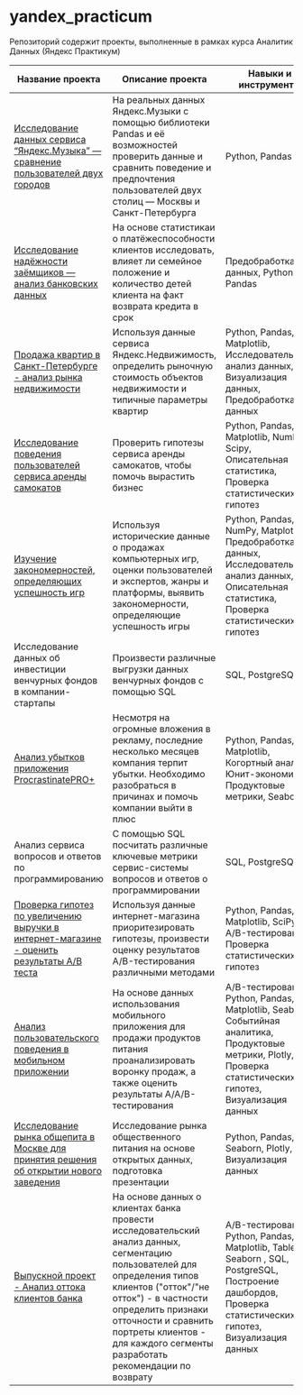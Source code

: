 # yandex_practicum
Репозиторий содержит проекты, выполненные в рамках курса Аналитик Данных (Яндекс Практикум)


| Название проекта  | Описание проекта | Навыки и инструменты
| ----------------- | ---------------- | ------------------- |
| [Исследование данных сервиса “Яндекс.Музыка” — сравнение пользователей двух городов](https://github.com/fedoseevva/yandex_practicum/blob/main/1_music_by_cities/music_by_cities.ipynb) | На реальных данных Яндекс.Музыки c помощью библиотеки Pandas и её возможностей проверить данные и сравнить поведение и предпочтения пользователей двух столиц — Москвы и Санкт-Петербурга | Python, Pandas |
| [Исследование надёжности заёмщиков — анализ банковских данных](https://github.com/fedoseevva/yandex_practicum/blob/main/2_reliability_of_borrowers/reliability_of_borrowers.ipynb) | На основе статистикаи о платёжеспособности клиентов исследовать, влияет ли семейное положение и количество детей клиента на факт возврата кредита в срок | Предобработка данных, Python, Pandas |
| [Продажа квартир в Санкт-Петербурге - анализ рынка недвижимости](https://github.com/fedoseevva/yandex_practicum/blob/main/3_real_estate/real_estate.ipynb) | Используя данные сервиса Яндекс.Недвижимость, определить рыночную стоимость объектов недвижимости и типичные параметры квартир | Python, Pandas, Matplotlib, Исследовательский анализ данных, Визуализация данных, Предобработка данных |
| [Исследование поведения пользователей сервиса аренды самокатов](https://github.com/fedoseevva/yandex_practicum/blob/main/4_scooter_rent/scooter_rental.ipynb) | Проверить гипотезы сервиса аренды самокатов, чтобы помочь вырастить бизнес | Python, Pandas, Matplotlib, NumPy, Scipy, Описательная статистика, Проверка статистических гипотез |
| [Изучение закономерностей, определяющих успешность игр](https://github.com/fedoseevva/yandex_practicum/blob/main/5_video_games/video_games_market.ipynb) | Используя исторические данные о продажах компьютерных игр, оценки пользователей и экспертов, жанры и платформы, выявить закономерности, определяющие успешность игры | Python, Pandas, NumPy, Matplotlib, Предобработка данных, Исследовательский анализ данных, Описательная статистика, Проверка статистических гипотез |
| Исследование данных об инвестиции венчурных фондов в компании-стартапы | Произвести различные выгрузки данных венчурных фондов с помощью SQL | SQL, PostgreSQL |
| [Анализ убытков приложения ProcrastinatePRO+](https://github.com/fedoseevva/yandex_practicum/blob/main/6_influx_of_users/influx_of_users.ipynb) | Несмотря на огромные вложения в рекламу, последние несколько месяцев компания терпит убытки. Необходимо разобраться в причинах и помочь компании выйти в плюс | Python, Pandas, Matplotlib, Когортный анализ, Юнит-экономика, Продуктовые метрики, Seaborn |
| Анализ сервиса вопросов и ответов по программированию | С помощью SQL посчитать различные ключевые метрики сервис-системы вопросов и ответов о программировании | SQL, PostgreSQL |
| [Проверка гипотез по увеличению выручки в интернет-магазине - оценить результаты A/B теста](https://github.com/fedoseevva/yandex_practicum/blob/main/7_ab_test/ab_test.ipynb) | Используя данные интернет-магазина приоритезировать гипотезы, произвести оценку результатов A/B-тестирования различными методами | Python, Pandas, Matplotlib, SciPy, A/B-тестирование, Проверка статистических гипотез |
| [Анализ пользовательского поведения в мобильном приложении](https://github.com/fedoseevva/yandex_practicum/blob/main/8_aab_test/aab_test.ipynb) | На основе данных использования мобильного приложения для продажи продуктов питания проанализировать воронку продаж, а также оценить результаты A/A/B-тестирования |  A/B-тестирование, Python, Pandas, Matplotlib, Seaborn, Событийная аналитика, Продуктовые метрики, Plotly, Проверка статистических гипотез, Визуализация данных |
| [Исследование рынка общепита в Москве для принятия решения об открытии нового заведения](https://github.com/fedoseevva/yandex_practicum/blob/main/9_catering_market/catering_market.ipynb) | Исследование рынка общественного питания на основе открытых данных, подготовка презентации | Python, Pandas, Seaborn, Plotly, Визуализация данных |
| [Выпускной проект - Анализ оттока клиентов банка](https://github.com/fedoseevva/yandex_practicum/blob/main/13_final/churn_banks.ipynb) | На основе данных о клиентах банка провести исследовательский анализ данных, сегментацию пользователей для определения типов клиентов ("отток"/"не отток") - в частности определить признаки отточности и сравнить портреты клиентов - для каждого сегменты разработать рекомендации по возврату | A/B-тестирование, Python, Pandas, Matplotlib, Tableau, Seaborn , SQL, PostgreSQL, Построение дашбордов, Проверка статистических гипотез, Визуализация данных |
